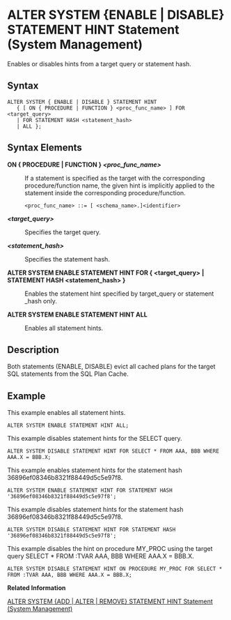 <!-- loio8505e6f5023c4092901735116d03fdce -->

# ALTER SYSTEM \{ENABLE | DISABLE\} STATEMENT HINT Statement \(System Management\)

Enables or disables hints from a target query or statement hash.



<a name="loio8505e6f5023c4092901735116d03fdce__section_ndx_lsx_dz"/>

## Syntax

```
ALTER SYSTEM { ENABLE | DISABLE } STATEMENT HINT 
   { [ ON { PROCEDURE | FUNCTION } <proc_func_name> ] FOR <target_query> 
   | FOR STATEMENT HASH <statement_hash> 
   | ALL };
```



<a name="loio8505e6f5023c4092901735116d03fdce__section_odx_lsx_dz"/>

## Syntax Elements


<dl>
<dt><b>

ON \{ PROCEDURE | FUNCTION \} *<proc\_func\_name\>*

</b></dt>
<dd>

If a statement is specified as the target with the corresponding procedure/function name, the given hint is implicitly applied to the statement inside the corresponding procedure/function.

```
<proc_func_name> ::= [ <schema_name>.]<identifier>
```



</dd><dt><b>

*<target\_query\>*

</b></dt>
<dd>

Specifies the target query.



</dd><dt><b>

*<statement\_hash\>*

</b></dt>
<dd>

Specifies the statement hash.



</dd><dt><b>

ALTER SYSTEM ENABLE STATEMENT HINT FOR \{ <target\_query\> | STATEMENT HASH <statement\_hash\> \}

</b></dt>
<dd>

Enables the statement hint specified by target\_query or statement \_hash only.



</dd><dt><b>

ALTER SYSTEM ENABLE STATEMENT HINT ALL

</b></dt>
<dd>

Enables all statement hints.



</dd>
</dl>



<a name="loio8505e6f5023c4092901735116d03fdce__section_pdx_lsx_dz"/>

## Description

Both statements \(ENABLE, DISABLE\) evict all cached plans for the target SQL statements from the SQL Plan Cache.



<a name="loio8505e6f5023c4092901735116d03fdce__section_az2_rth_l2b"/>

## Example

This example enables all statement hints.

```
ALTER SYSTEM ENABLE STATEMENT HINT ALL;
```

This example disables statement hints for the SELECT query.

```
ALTER SYSTEM DISABLE STATEMENT HINT FOR SELECT * FROM AAA, BBB WHERE AAA.X = BBB.X;
```

This example enables statement hints for the statement hash 36896ef08346b8321f88449d5c5e97f8.

```
ALTER SYSTEM ENABLE STATEMENT HINT FOR STATEMENT HASH '36896ef08346b8321f88449d5c5e97f8';
```

This example disables statement hints for the statement hash 36896ef08346b8321f88449d5c5e97f8.

```
ALTER SYSTEM DISABLE STATEMENT HINT FOR STATEMENT HASH '36896ef08346b8321f88449d5c5e97f8';
```

This example disables the hint on procedure MY\_PROC using the target query SELECT \* FROM :TVAR AAA, BBB WHERE AAA.X = BBB.X.

```
ALTER SYSTEM DISABLE STATEMENT HINT ON PROCEDURE MY_PROC FOR SELECT * FROM :TVAR AAA, BBB WHERE AAA.X = BBB.X;
```

**Related Information**  


[ALTER SYSTEM \{ADD | ALTER | REMOVE\} STATEMENT HINT Statement \(System Management\)](alter-system-add-alter-remove-statement-hint-statement-system-management-1ec23ef.md "Adds, alters, or removes statement hints from the system to a specified query or statement hash.")

